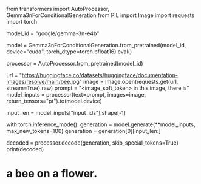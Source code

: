 from transformers import AutoProcessor, Gemma3nForConditionalGeneration
from PIL import Image
import requests
import torch

model_id = "google/gemma-3n-e4b"

model = Gemma3nForConditionalGeneration.from_pretrained(model_id, device="cuda", torch_dtype=torch.bfloat16).eval()

processor = AutoProcessor.from_pretrained(model_id)

url = "https://huggingface.co/datasets/huggingface/documentation-images/resolve/main/bee.jpg"
image = Image.open(requests.get(url, stream=True).raw)
prompt = "<image_soft_token> in this image, there is"
model_inputs = processor(text=prompt, images=image, return_tensors="pt").to(model.device)

input_len = model_inputs["input_ids"].shape[-1]

with torch.inference_mode():
    generation = model.generate(**model_inputs, max_new_tokens=100)
    generation = generation[0][input_len:]

decoded = processor.decode(generation, skip_special_tokens=True)
print(decoded)

#  a bee on a flower.
